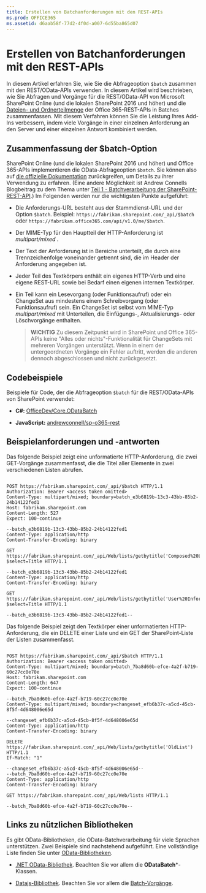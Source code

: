 ```yaml
---
title: Erstellen von Batchanforderungen mit den REST-APIs
ms.prod: OFFICE365
ms.assetid: d6aab58f-77d2-4f0d-a007-6d55ba865d07
---
```



# Erstellen von Batchanforderungen mit den REST-APIs
In diesem Artikel erfahren Sie, wie Sie die Abfrageoption  `$batch` zusammen mit den REST/OData-APIs verwenden.
In diesem Artikel wird beschrieben, wie Sie Abfragen und Vorgänge für die REST/OData-API von Microsoft SharePoint Online (und die lokalen SharePoint 2016 und höher) und die  [Dateien- und Ordnerteilmenge](http://msdn.microsoft.com/de-de/office/office365/api/files-rest-operations) der Office 365-REST-APIs in Batches zusammenfassen. Mit diesem Verfahren können Sie die Leistung Ihres Add-Ins verbessern, indem viele Vorgänge in einer einzelnen Anforderung an den Server und einer einzelnen Antwort kombiniert werden.





## Zusammenfassung der $batch-Option

SharePoint Online (und die lokalen SharePoint 2016 und höher) und Office 365-APIs implementieren die OData-Abfrageoption  `$batch`. Sie können also auf  [die offizielle Dokumentation](http://www.odata.org/documentation/odata-version-3-0/batch-processing) zurückgreifen, um Details zu ihrer Verwendung zu erfahren. (Eine andere Möglichkeit ist Andrew Connells Blogbeitrag zu dem Thema unter [Teil 1 - Batchverarbeitung der SharePoint-REST-API](http://www.andrewconnell.com/blog/part-1-sharepoint-rest-api-batching-understanding-batching-requests).) Im Folgenden werden nur die wichtigsten Punkte aufgeführt:




- Die Anforderungs-URL besteht aus der Stammdienst-URL und der Option  `$batch`. Beispiel:  `https://fabrikam.sharepoint.com/_api/$batch` oder `https://fabrikam.office365.com/api/v1.0/me/$batch`.


- Der MIME-Typ für den Hauptteil der HTTP-Anforderung ist  *multipart/mixed*  .


- Der Text der Anforderung ist in Bereiche unterteilt, die durch eine Trennzeichenfolge voneinander getrennt sind, die im Header der Anforderung angegeben ist.


- Jeder Teil des Textkörpers enthält ein eigenes HTTP-Verb und eine eigene REST-URL sowie bei Bedarf einen eigenen internen Textkörper.


- Ein Teil kann ein Lesevorgang (oder Funktionsaufruf) oder ein ChangeSet aus mindestens einem Schreibvorgang (oder Funktionsaufruf) sein. Ein ChangeSet ist selbst vom MIME-Typ  *multipart/mixed*  mit Unterteilen, die Einfügungs-, Aktualisierungs- oder Löschvorgänge enthalten.

    > **WICHTIG**
    > Zu diesem Zeitpunkt wird in SharePoint und Office 365-APIs keine "Alles oder nichts"-Funktionalität für ChangeSets mit mehreren Vorgängen unterstützt. Wenn in einem der untergeordneten Vorgänge ein Fehler auftritt, werden die anderen dennoch abgeschlossen und nicht zurückgesetzt. 

## Codebeispiele

Beispiele für Code, der die Abfrageoption  `$batch` für die REST/OData-APIs von SharePoint verwendet:




- **C#:** [OfficeDev/Core.ODataBatch](https://github.com/OfficeDev/PnP/tree/master/Samples/Core.ODataBatch)


- **JavaScript:** [andrewconnell/sp-o365-rest](https://github.com/andrewconnell/sp-o365-rest/blob/master/SpRestBatchSample/Scripts/App.js)



## Beispielanforderungen und -antworten

Das folgende Beispiel zeigt eine unformatierte HTTP-Anforderung, die zwei GET-Vorgänge zusammenfasst, die die Titel aller Elemente in zwei verschiedenen Listen abrufen.




```

POST https://fabrikam.sharepoint.com/_api/$batch HTTP/1.1
Authorization: Bearer <access token omitted>
Content-Type: multipart/mixed; boundary=batch_e3b6819b-13c3-43bb-85b2-24b14122fed1
Host: fabrikam.sharepoint.com
Content-Length: 527
Expect: 100-continue

--batch_e3b6819b-13c3-43bb-85b2-24b14122fed1
Content-Type: application/http
Content-Transfer-Encoding: binary

GET https://fabrikam.sharepoint.com/_api/Web/lists/getbytitle('Composed%20Looks')/items?$select=Title HTTP/1.1

--batch_e3b6819b-13c3-43bb-85b2-24b14122fed1
Content-Type: application/http
Content-Transfer-Encoding: binary

GET https://fabrikam.sharepoint.com/_api/Web/lists/getbytitle('User%20Information%20List')/items?$select=Title HTTP/1.1

--batch_e3b6819b-13c3-43bb-85b2-24b14122fed1--

```

Das folgende Beispiel zeigt den Textkörper einer unformatierten HTTP-Anforderung, die ein DELETE einer Liste und ein GET der SharePoint-Liste der Listen zusammenfasst.






```

POST https://fabrikam.sharepoint.com/_api/$batch HTTP/1.1
Authorization: Bearer <access token omitted>
Content-Type: multipart/mixed; boundary=batch_7ba8d60b-efce-4a2f-b719-60c27cc0e70e
Host: fabrikam.sharepoint.com
Content-Length: 647
Expect: 100-continue

--batch_7ba8d60b-efce-4a2f-b719-60c27cc0e70e
Content-Type: multipart/mixed; boundary=changeset_efb6b37c-a5cd-45cb-8f5f-4d648006e65d

--changeset_efb6b37c-a5cd-45cb-8f5f-4d648006e65d
Content-Type: application/http
Content-Transfer-Encoding: binary

DELETE https://fabrikam.sharepoint.com/_api/Web/lists/getbytitle('OldList') HTTP/1.1
If-Match: "1"

--changeset_efb6b37c-a5cd-45cb-8f5f-4d648006e65d--
--batch_7ba8d60b-efce-4a2f-b719-60c27cc0e70e
Content-Type: application/http
Content-Transfer-Encoding: binary

GET https://fabrikam.sharepoint.com/_api/Web/lists HTTP/1.1

--batch_7ba8d60b-efce-4a2f-b719-60c27cc0e70e--
```


## Links zu nützlichen Bibliotheken

Es gibt OData-Bibliotheken, die OData-Batchverarbeitung für viele Sprachen unterstützen. Zwei Beispiele sind nachstehend aufgeführt. Eine vollständige Liste finden Sie unter  [OData-Bibliotheken](http://www.odata.org/libraries/).




-  [.NET OData-Bibliothek](http://msdn.microsoft.com/de-de/office/microsoft.data.odata%28v=vs.90%29). Beachten Sie vor allem die **ODataBatch***-Klassen.


-  [Datajs-Bibliothek](http://datajs.codeplex.com/documentation). Beachten Sie vor allem die  [Batch-Vorgänge](http://datajs.codeplex.com/wikipage?title=datajs%20OData%20API&amp;referringTitle=Documentation#Batch).



